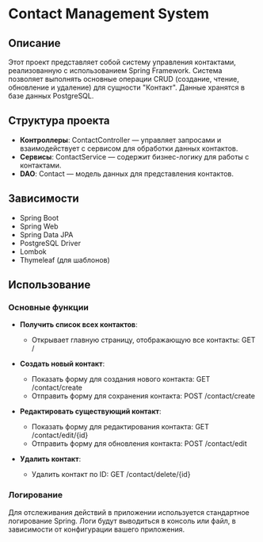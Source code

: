 # Contact Management System

## Описание

Этот проект представляет собой систему управления контактами, реализованную с использованием Spring Framework. Система позволяет выполнять основные операции CRUD (создание, чтение, обновление и удаление) для сущности "Контакт". Данные хранятся в базе данных PostgreSQL.

## Структура проекта

- **Контроллеры**: ContactController — управляет запросами и взаимодействует с сервисом для обработки данных контактов.
- **Сервисы**: ContactService — содержит бизнес-логику для работы с контактами.
- **DAO**: Contact — модель данных для представления контактов.

## Зависимости

- Spring Boot
- Spring Web
- Spring Data JPA
- PostgreSQL Driver
- Lombok
- Thymeleaf (для шаблонов)

## Использование

### Основные функции

- **Получить список всех контактов**:
    - Открывает главную страницу, отображающую все контакты: GET /

- **Создать новый контакт**:
    - Показать форму для создания нового контакта: GET /contact/create
    - Отправить форму для сохранения контакта: POST /contact/create

- **Редактировать существующий контакт**:
    - Показать форму для редактирования контакта: GET /contact/edit/{id}
    - Отправить форму для обновления контакта: POST /contact/edit

- **Удалить контакт**:
    - Удалить контакт по ID: GET /contact/delete/{id}

### Логирование

Для отслеживания действий в приложении используется стандартное логирование Spring. Логи будут выводиться в консоль или файл, в зависимости от конфигурации вашего приложения.

